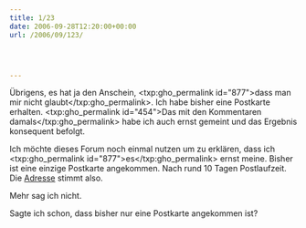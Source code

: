 ```yaml
---
title: 1/23
date: 2006-09-28T12:20:00+00:00
url: /2006/09/123/




---
```

Übrigens, es hat ja den Anschein, <txp:gho_permalink id="877">dass man mir nicht glaubt</txp:gho_permalink>. Ich habe bisher eine Postkarte erhalten. <txp:gho_permalink id="454">Das mit den Kommentaren damals</txp:gho_permalink> habe ich auch ernst gemeint und das Ergebnis konsequent befolgt.

Ich möchte dieses Forum noch einmal nutzen um zu erklären, dass ich <txp:gho_permalink id="877">es</txp:gho_permalink> ernst meine. Bisher ist eine einzige Postkarte angekommen. Nach rund 10 Tagen Postlaufzeit. Die [Adresse][1] stimmt also.

Mehr sag ich nicht.

Sagte ich schon, dass bisher nur eine Postkarte angekommen ist?

 [1]: http://kollitsch.de/
